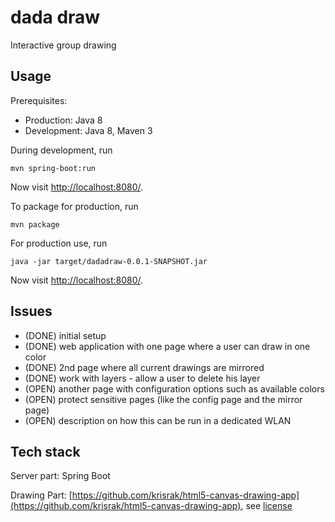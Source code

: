 # dada draw

Interactive group drawing

## Usage

Prerequisites: 
- Production: Java 8
- Development: Java 8, Maven 3

During development, run

    mvn spring-boot:run
    
Now visit [http://localhost:8080/](http://localhost:8080/).

To package for production, run

    mvn package

For production use, run

    java -jar target/dadadraw-0.0.1-SNAPSHOT.jar

Now visit [http://localhost:8080/](http://localhost:8080/).

## Issues

- (DONE) initial setup
- (DONE) web application with one page where a user can draw in one color
- (DONE) 2nd page where all current drawings are mirrored
- (DONE) work with layers - allow a user to delete his layer
- (OPEN) another page with configuration options such as available colors
- (OPEN) protect sensitive pages (like the config page and the mirror page)
- (OPEN) description on how this can be run in a dedicated WLAN

## Tech stack

Server part: Spring Boot

Drawing Part: [https://github.com/krisrak/html5-canvas-drawing-app](https://github.com/krisrak/html5-canvas-drawing-app), see [license](LICENSE.drawing.md)

